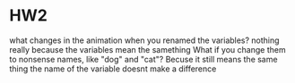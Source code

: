 # HW2
what changes in the animation when you renamed the variables? 
  nothing really because the variables mean the samething
What if you change them to nonsense names, like "dog" and "cat"?
  Becuse it still means the same thing the name of the variable doesnt make a difference
